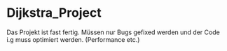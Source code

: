 # Dijkstra_Project

Das Projekt ist fast fertig. Müssen nur Bugs gefixed werden und der Code i.g muss optimiert werden. (Performance etc.)
